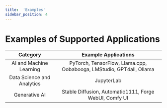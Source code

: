 ```yaml
---
title:  'Examples'
sidebar_position: 4
---
```

# Examples of Supported Applications

|Category|Example Applications |
|:-----:|:-----:|
|AI and Machine Learning |PyTorch, TensorFlow, Llama.cpp, Oobabooga, LMStudio, GPT4all, Ollama |
|Data Science and Analytics |JupyterLab |
|Generative AI |Stable Diffusion, Automatic1111, Forge WebUI, Comfy UI |

